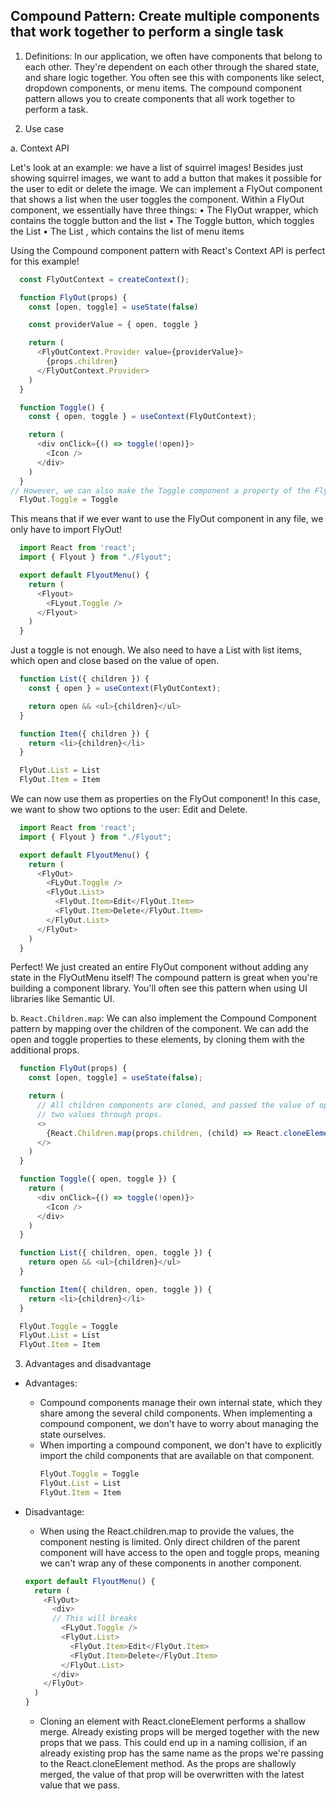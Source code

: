 <h2>Compound Pattern: Create multiple components that work together to perform a single task</h2>


1. Definitions:
In our application, we often have components that belong to each other. They're dependent on each other through the shared state, and share logic together. You often see this with components like select, dropdown components, or menu items. The compound component pattern allows you to create components that all work together to perform a task.

2. Use case

a. Context API

Let's look at an example: we have a list of squirrel images! Besides just showing squirrel images, we want to add a button that makes it possible for the user to edit or delete the image. We can implement a FlyOut component that shows a list when the user toggles the component.
Within a FlyOut component, we essentially have three things:
• The FlyOut wrapper, which contains the toggle button and the list
• The Toggle button, which toggles the List
• The List , which contains the list of menu items

Using the Compound component pattern with React's Context API is perfect for this example!

```js
  const FlyOutContext = createContext();

  function FlyOut(props) {
    const [open, toggle] = useState(false)

    const providerValue = { open, toggle }

    return (
      <FlyOutContext.Provider value={providerValue}>
        {props.children}
      </FlyOutContext.Provider>
    )
  }

  function Toggle() {
    const { open, toggle } = useContext(FlyOutContext);

    return (
      <div onClick={() => toggle(!open)}>
        <Icon />
      </div>
    )
  }
// However, we can also make the Toggle component a property of the FlyOut component!
  FlyOut.Toggle = Toggle 
```
This means that if we ever want to use the FlyOut component in any file, we only have to import FlyOut!

```js
  import React from 'react';
  import { Flyout } from "./Flyout";

  export default FlyoutMenu() {
    return (
      <Flyout>
        <FLyout.Toggle />
      </Flyout>
    )
  }
```

Just a toggle is not enough. We also need to have a List with list items, which open and close based on the value of open.

```js
  function List({ children }) {
    const { open } = useContext(FlyOutContext);

    return open && <ul>{children}</ul>
  }

  function Item({ children }) {
    return <li>{children}</li>
  }

  FlyOut.List = List
  FlyOut.Item = Item
```

We can now use them as properties on the FlyOut component! In this case, we want to show two options to the user: Edit and Delete. 

```js
  import React from 'react';
  import { Flyout } from "./Flyout";

  export default FlyoutMenu() {
    return (
      <FlyOut>
        <FLyOut.Toggle />
        <FlyOut.List>
          <FlyOut.Item>Edit</FlyOut.Item>
          <FlyOut.Item>Delete</FlyOut.Item>
        </FlyOut.List>
      </FlyOut>
    )
  }
```
Perfect! We just created an entire FlyOut component without adding any state in the FlyOutMenu itself!
The compound pattern is great when you're building a component library. You'll often see this pattern when using UI libraries like Semantic UI.

b. `React.Children.map`: We can also implement the Compound Component pattern by mapping over the children of the component. We can add the open and toggle properties to these elements, by cloning them with the additional props.

```js
  function FlyOut(props) {
    const [open, toggle] = useState(false);

    return (
      // All children components are cloned, and passed the value of open and toggle. Instead of having to use the Context API like in the previous example, we now have access to these  
      // two values through props.
      <>
        {React.Children.map(props.children, (child) => React.cloneElement(child, { open, toggle }))}
      </>
    )
  }

  function Toggle({ open, toggle }) {
    return (
      <div onClick={() => toggle(!open)}>
        <Icon />
      </div>
    )
  }

  function List({ children, open, toggle }) {
    return open && <ul>{children}</ul>
  }

  function Item({ children, open, toggle }) {
    return <li>{children}</li>
  }

  FlyOut.Toggle = Toggle
  FlyOut.List = List
  FlyOut.Item = Item
```


3. Advantages and disadvantage

- Advantages: 
    * Compound components manage their own internal state, which they share among the several child components. When implementing a compound component, we don't have to worry about managing the state ourselves.
    * When importing a compound component, we don't have to explicitly import the child components that are available on that component.
      ```js
      FlyOut.Toggle = Toggle
      FlyOut.List = List
      FlyOut.Item = Item
      ```
- Disadvantage: 

    * When using the React.children.map to provide the values, the component nesting is limited. Only direct children of the parent component will have access to the open and toggle props, meaning we can't wrap any of these components in another component.
    ```js
    export default FlyoutMenu() {
      return (
        <FlyOut>
          <div>
          // This will breaks
            <FLyOut.Toggle />
            <FlyOut.List>
              <FlyOut.Item>Edit</FlyOut.Item>
              <FlyOut.Item>Delete</FlyOut.Item>
            </FlyOut.List>
          </div>
        </FlyOut>
      )
    }
    ```
    * Cloning an element with React.cloneElement performs a shallow merge. Already existing props will be merged together with the new props that we pass. This could end up in a naming collision, if an already existing prop has the same name as the props we're passing to the React.cloneElement method. As the props are shallowly merged, the value of that prop will be overwritten with the latest value that we pass.